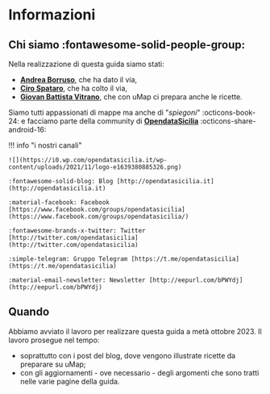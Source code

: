 # Informazioni

## Chi siamo :fontawesome-solid-people-group:

Nella realizzazione di questa guida siamo stati:

  - [**Andrea Borruso**](https://aborruso.github.io/), che ha dato il via,
  - [**Ciro Spataro**](https://cirospat.readthedocs.io/it/latest/), che ha colto il via,
  - [**Giovan Battista Vitrano**](https://coseerobe.it/), che con uMap ci prepara anche le ricette.

Siamo tutti appassionati di mappe ma anche di "*spiegoni*" :octicons-book-24: e facciamo parte della community di [**OpendataSicilia**](https://opendatasicilia.it/) :octicons-share-android-16:

!!! info "i nostri canali"

    ![](https://i0.wp.com/opendatasicilia.it/wp-content/uploads/2021/11/logo-e1639380885326.png)
    
    :fontawesome-solid-blog: Blog [http://opendatasicilia.it](http://opendatasicilia.it)
    
    :material-facebook: Facebook [https://www.facebook.com/groups/opendatasicilia](https://www.facebook.com/groups/opendatasicilia/)
    
    :fontawesome-brands-x-twitter: Twitter [http://twitter.com/opendatasicilia](http://twitter.com/opendatasicilia)
    
    :simple-telegram: Gruppo Telegram [https://t.me/opendatasicilia](https://t.me/opendatasicilia)
    
    :material-email-newsletter: Newsletter [http://eepurl.com/bPWYdj](http://eepurl.com/bPWYdj)



## Quando

Abbiamo avviato il lavoro per realizzare questa guida a metà ottobre 2023. Il lavoro prosegue nel tempo:

   - soprattutto con i post del blog, dove vengono illustrate ricette da preparare su uMap;
   - con gli aggiornamenti - ove necessario - degli argomenti che sono tratti nelle varie pagine della guida.

